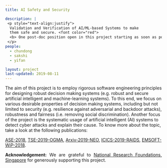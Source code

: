 ```yaml
---
title: AI Safety and Security 

description: |
 <p style="text-align:justify">
  Validation and Verification of AI/ML-based Systems to make 
  them safe and secure. <font color="red"> 
  <b> One post-doc position open in this project starting as soon as possible.</b></font> 
 </p>
people:
  - chundong
  - sakshi
  - yifan

layout: project
last-updated: 2019-08-11
---
```

<p style="text-align:justify">

The aim of this project is to employ rigorous software 
engineering principles for designing robust decision 
making systems (e.g. robust and secure artificial intelligent 
and machine-learning systems). To this end, we focus on 
various desirable properties of decision making systems, 
including but not limited to security (e.g. resilience against 
adversarial and backdoor attacks), robustness and fairness 
(i.e. removing social discrimination). Another focus of 
the project is the systematic usage of artificial 
intelligent (AI) systems to detect cyber attacks and explain 
their cause. To know more about the topic, take a look at the 
following publications: 

<a href="https://sudiptac.bitbucket.io/papers/aequitas.pdf">ASE-2018</a>, 
<a href="https://arxiv.org/pdf/1902.10027">TSE-2019-OGMA</a>, 
<a href="https://arxiv.org/pdf/1908.02203">Arxiv-2019-NEO</a>,
<a href="https://asset-group.github.io/papers/ICICS19-RAIDS.pdf">ICICS-2019-RAIDS</a>, 
<a href="https://sudiptac.bitbucket.io/papers/raids.pdf">EMSOFT-WiP-2018</a>.

</p>

<p style="text-align:justify">
<b>Acknowledgement:</b> We are grateful to 
<a href="https://www.nrf.gov.sg/">National Research Foundations, Singapore</a> 
for generously supporting this project. 
</p>

